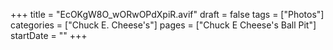 +++
title = "EcOKgW8O_wORwOPdXpiR.avif"
draft = false
tags = ["Photos"]
categories = ["Chuck E. Cheese's"]
pages = ["Chuck E Cheese's Ball Pit"]
startDate = ""
+++
